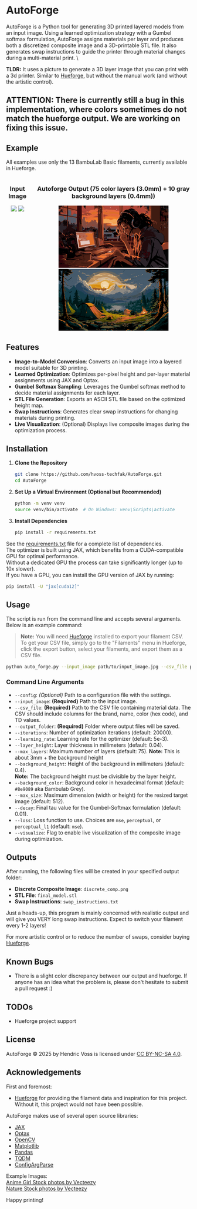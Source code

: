 # AutoForge

AutoForge is a Python tool for generating 3D printed layered models from an input image. Using a learned optimization strategy with a Gumbel softmax formulation, AutoForge assigns materials per layer and produces both a discretized composite image and a 3D-printable STL file. It also generates swap instructions to guide the printer through material changes during a multi-material print. \

**TLDR:** It uses a picture to generate a 3D layer image that you can print with a 3d printer. Similar to [Hueforge](https://shop.thehueforge.com/), but without the manual work (and without the artistic control).

## ATTENTION: There is currently still a bug in this implementation, where colors sometimes do not match the hueforge output. We are working on fixing this issue.


## Example
All examples use only the 13 BambuLab Basic filaments, currently available in Hueforge.
<div style="display: flex; justify-content: center; gap: 20px;">
  <div style="text-align: center;">
    <h3>Input Image</h3>
    <img src="https://github.com/hvoss-techfak/AutoForge/blob/main/images/lofi.jpg" width="300" />
    <img src="https://github.com/hvoss-techfak/AutoForge/blob/main/images/nature.jpg" width="300" />
  </div>
  <div style="text-align: center;">
    <h3>Autoforge Output (75 color layers (3.0mm) + 10 gray background layers (0.4mm)) </h3>
    <img src="https://github.com/hvoss-techfak/AutoForge/blob/main/images/lofi_discretized.png" width="300" />
    <img src="https://github.com/hvoss-techfak/AutoForge/blob/main/images/nature_discretized.png" width="300" />
  </div>
</div>

## Features

- **Image-to-Model Conversion**: Converts an input image into a layered model suitable for 3D printing.
- **Learned Optimization**: Optimizes per-pixel height and per-layer material assignments using JAX and Optax.
- **Gumbel Softmax Sampling**: Leverages the Gumbel softmax method to decide material assignments for each layer.
- **STL File Generation**: Exports an ASCII STL file based on the optimized height map.
- **Swap Instructions**: Generates clear swap instructions for changing materials during printing.
- **Live Visualization**: (Optional) Displays live composite images during the optimization process.



## Installation

1. **Clone the Repository**

   ```bash
   git clone https://github.com/hvoss-techfak/AutoForge.git
   cd AutoForge
   ```

2. **Set Up a Virtual Environment (Optional but Recommended)**

   ```bash
   python -m venv venv
   source venv/bin/activate  # On Windows: venv\Scripts\activate
   ```

3. **Install Dependencies**

   ```bash
   pip install -r requirements.txt
   ```

See the [requirements.txt](requirements.txt) file for a complete list of dependencies.  
The optimizer is built using JAX, which benefits from a CUDA-compatible GPU for optimal performance.  
Without a dedicated GPU the process can take significantly longer (up to 10x slower).  
If you have a GPU, you can install the GPU version of JAX by running:

```bash
pip install -U "jax[cuda12]"
```

## Usage

The script is run from the command line and accepts several arguments. Below is an example command:

> **Note:** You will need [Hueforge](https://shop.thehueforge.com/) installed to export your filament CSV.  
> To get your CSV file, simply go to the "Filaments" menu in Hueforge, click the export button, select your filaments, and export them as a CSV file.

```bash
python auto_forge.py --input_image path/to/input_image.jpg --csv_file path/to/materials.csv --output_folder outputs 
```

### Command Line Arguments

- `--config`: *(Optional)* Path to a configuration file with the settings.
- `--input_image`: **(Required)** Path to the input image.
- `--csv_file`: **(Required)** Path to the CSV file containing material data. The CSV should include columns for the brand, name, color (hex code), and TD values.
- `--output_folder`: **(Required)** Folder where output files will be saved.
- `--iterations`: Number of optimization iterations (default: 20000).
- `--learning_rate`: Learning rate for the optimizer (default: 5e-3).
- `--layer_height`: Layer thickness in millimeters (default: 0.04).
- `--max_layers`: Maximum number of layers (default: 75). 
  **Note:** This is about 3mm + the background height
- `--background_height`: Height of the background in millimeters (default: 0.4).  
  **Note:** The background height must be divisible by the layer height.
- `--background_color`: Background color in hexadecimal format (default: `#8e9089` aka Bambulab Grey).
- `--max_size`: Maximum dimension (width or height) for the resized target image (default: 512).
- `--decay`: Final tau value for the Gumbel-Softmax formulation (default: 0.01).
- `--loss`: Loss function to use. Choices are `mse`, `perceptual`, or `perceptual_l1` (default: `mse`).
- `--visualize`: Flag to enable live visualization of the composite image during optimization.

## Outputs

After running, the following files will be created in your specified output folder:

- **Discrete Composite Image**: `discrete_comp.png`
- **STL File**: `final_model.stl`
- **Swap Instructions**: `swap_instructions.txt`

Just a heads-up, this program is mainly concerned with realistic output and will give you VERY long swap instructions.
Expect to switch your filament every 1-2 layers!

For more artistic control or to reduce the number of swaps, consider buying [Hueforge](https://shop.thehueforge.com/).

## Known Bugs

- There is a slight color discrepancy between our output and hueforge. If anyone has an idea what the problem is, please don't hesitate to submit a pull request :)

## TODOs

- Hueforge project support

## License

AutoForge © 2025 by Hendric Voss is licensed under [CC BY-NC-SA 4.0](https://creativecommons.org/licenses/by-nc-sa/4.0/).

## Acknowledgements

First and foremost:
- [Hueforge](https://shop.thehueforge.com/) for providing the filament data and inspiration for this project.
Without it, this project would not have been possible.

AutoForge makes use of several open source libraries:

- [JAX](https://github.com/google/jax)
- [Optax](https://github.com/deepmind/optax)
- [OpenCV](https://opencv.org/)
- [Matplotlib](https://matplotlib.org/)
- [Pandas](https://pandas.pydata.org/)
- [TQDM](https://github.com/tqdm/tqdm)
- [ConfigArgParse](https://github.com/bw2/ConfigArgParse)

Example Images:  
<a href="https://www.vecteezy.com/free-photos/anime-girl">Anime Girl Stock photos by Vecteezy</a>  
<a href="https://www.vecteezy.com/free-photos/nature">Nature Stock photos by Vecteezy</a>

Happy printing!